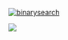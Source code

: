 [![binarysearch](https://binarysearch.com/api/shields/rik)](https://binarysearch.com/@/rik)

<img src="https://github-readme-stats.vercel.app/api/top-langs/?username=rikkus&theme=light"/>

